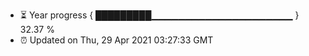 - ⏳ Year progress { █████████▁▁▁▁▁▁▁▁▁▁▁▁▁▁▁▁▁▁▁▁▁ } 32.37 %
- ⏰ Updated on Thu, 29 Apr 2021 03:27:33 GMT

